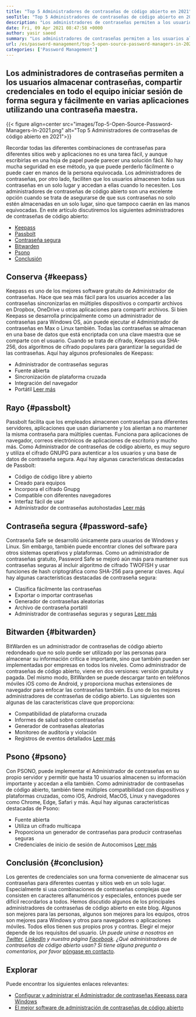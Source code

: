 ```yaml
---
title: "Top 5 Administradores de contraseñas de código abierto en 2021" 
seoTitle: "Top 5 Administradores de contraseñas de código abierto en 2021" 
description: "Los administradores de contraseñas permiten a los usuarios almacenar contraseñas, compartir credenciales en todo el equipo iniciar sesión de forma segura y fácilmente en varias aplicaciones utilizando una contraseña maestra." 
date: Fri, 09 Apr 2021 08:47:58 +0000
author: yasir saeed
summary: "Los administradores de contraseñas permiten a los usuarios almacenar contraseñas, compartir credenciales en todo el equipo iniciar sesión de forma segura y fácilmente en varias aplicaciones utilizando una contraseña maestra." 
url: /es/password-management/top-5-open-source-password-managers-in-2021/
categories: ['Password Management']
---
```


## Los administradores de contraseñas permiten a los usuarios almacenar contraseñas, compartir credenciales en todo el equipo iniciar sesión de forma segura y fácilmente en varias aplicaciones utilizando una contraseña maestra.

{{< figure align=center src="images/Top-5-Open-Source-Password-Managers-In-2021.png" alt="Top 5 Administradores de contraseñas de código abierto en 2021">}}

Recordar todas las diferentes combinaciones de contraseñas para diferentes sitios web y aplicaciones no es una tarea fácil, y aunque escribirlas en una hoja de papel puede parecer una solución fácil. No hay mucha seguridad en ese método, ya que puede perderlo fácilmente o puede caer en manos de la persona equivocada. Los administradores de contraseñas, por otro lado, faciliten que los usuarios almacenen todas sus contraseñas en un solo lugar y accedan a ellas cuando lo necesiten. Los administradores de contraseñas de código abierto son una excelente opción cuando se trata de asegurarse de que sus contraseñas no solo estén almacenadas en un solo lugar, sino que tampoco caerán en las manos equivocadas. En este artículo discutiremos los siguientes administradores de contraseñas de código abierto:
  * [Keepass][1]
  * [Passbolt][2]
  * [Contraseña segura][3]
  * [Bitwarden][4]
  * [Psono][5]
  * [Conclusión][6]

## Conserva {#keepass}

Keepass es uno de los mejores software gratuito de Administrador de contraseñas. Hace que sea más fácil para los usuarios acceder a las contraseñas sincronizarlas en múltiples dispositivos o compartir archivos en Dropbox, OneDrive u otras aplicaciones para compartir archivos. Si bien Keepass se desarrolla principalmente como un administrador de contraseñas para Windows OS, aún puede ejecutar el Administrador de contraseñas en Max o Linux también. Todas las contraseñas se almacenan en una base de datos que está encriptada con una clave maestra que se comparte con el usuario. Cuando se trata de cifrado, Keepass usa SHA-256, dos algoritmos de cifrado populares para garantizar la seguridad de las contraseñas. Aquí hay algunos profesionales de Keepass:
  * Administrador de contraseñas seguras
  * Fuente abierta
  * Sincronización de plataforma cruzada
  * Integración del navegador
  * Portátil
[Leer más][7]

## Rayo {#passbolt}

Passbolt facilita que los empleados almacenen contraseñas para diferentes servidores, aplicaciones que usan diariamente y los alientan a no mantener la misma contraseña para múltiples cuentas. Funciona para aplicaciones de navegador, correos electrónicos de aplicaciones de escritorio y mucho más. Como Administrador de contraseñas de código abierto, es muy seguro y utiliza el cifrado GNUPG para autenticar a los usuarios y una base de datos de contraseña segura. Aquí hay algunas características destacadas de Passbolt:
  * Código de código libre y abierto
  * Creado para equipos
  * Incorpora el cifrado Gnupg
  * Compatible con diferentes navegadores
  * Interfaz fácil de usar
  * Administrador de contraseñas autohostadas
[Leer más][8]

## Contraseña segura {#password-safe}

Contraseña Safe se desarrolló únicamente para usuarios de Windows y Linux. Sin embargo, también puede encontrar clones del software para otros sistemas operativos y plataformas. Como un administrador de contraseñas gratuito, Password Safe se mejoró aún más para mantener sus contraseñas seguras al incluir algoritmo de cifrado TWOFISH y usar funciones de hash criptográfica como SHA-256 para generar claves. Aquí hay algunas características destacadas de contraseña segura:
  * Clasifica fácilmente las contraseñas
  * Exportar o importar contraseñas
  * Generador de contraseñas aleatorias
  * Archivo de contraseña portátil
  * Administrador de contraseñas seguras y seguras
[Leer más][9]

## Bitwarden {#bitwarden}

BitWarden es un administrador de contraseñas de código abierto redondeado que no solo puede ser utilizado por las personas para almacenar su información crítica e importante, sino que también pueden ser implementadas por empresas en todos los niveles. Como administrador de contraseñas de código abierto, viene en dos versiones: versión gratuita y pagada. Del mismo modo, BitWarden se puede descargar tanto en teléfonos móviles iOS como de Android, y proporciona muchas extensiones de navegador para enfocar las contraseñas también. Es uno de los mejores administradores de contraseñas de código abierto. Las siguientes son algunas de las características clave que proporciona:
  * Compatibilidad de plataforma cruzada
  * Informes de salud sobre contraseñas
  * Generador de contraseñas aleatorias
  * Monitoreo de auditoría y violación
  * Registros de eventos detallados
[Leer más][10]

## Psono {#psono}

Con PSONO, puede implementar el Administrador de contraseñas en su propio servidor y permitir que hasta 10 usuarios almacenen su información importante y accedan a ella también. Como administrador de contraseñas de código abierto, también tiene múltiples compatibilidad con dispositivos y plataformas cruzadas, como iOS, Android, MacOS, Linux y navegadores como Chrome, Edge, Safari y más. Aquí hay algunas características destacadas de Psono:
  * Fuente abierta
  * Utiliza un cifrado multicapa
  * Proporciona un generador de contraseñas para producir contraseñas seguras
  * Credenciales de inicio de sesión de Autocomisos
[Leer más][11]

## Conclusión {#conclusion}

Los gerentes de credenciales son una forma conveniente de almacenar sus contraseñas para diferentes cuentas y sitios web en un solo lugar. Especialmente si usa combinaciones de contraseñas complejas que consisten en caracteres alfanuméricos y especiales, entonces puede ser difícil recordarlos a todos. Hemos discutido algunos de los principales administradores de contraseñas de código abierto en este blog. Algunos son mejores para las personas, algunos son mejores para los equipos, otros son mejores para Windows y otros para navegadores o aplicaciones móviles. Todos ellos tienen sus propios pros y contras. Elegir el mejor depende de los requisitos del usuario.
_Un puede unirse a nosotros en [Twitter][12], [LinkedIn][13] y nuestra página [Facebook][14]. ¿Qué administradores de contraseñas de código abierto usan? Si tiene alguna pregunta o comentarios, por favor_ [póngase en contacto][15].

## Explorar
Puede encontrar los siguientes enlaces relevantes:
  * [Configurar y administrar el Administrador de contraseñas Keepass para Windows][16]
  * [El mejor software de administración de contraseñas de código abierto][17]



[1]: #keepass
[2]: #passbolt
[3]: #password-safe
[4]: #bitwarden
[5]: #psono
[6]: #conclusion
[7]: https://products.containerize.com/password-management/keepass
[8]: https://products.containerize.com/password-management/passbolt
[9]: https://products.containerize.com/password-management/password-safe
[10]: https://products.containerize.com/password-management/bitwarden
[11]: https://products.containerize.com/password-management/psono
[12]: https://twitter.com/containerize_co
[13]: https://www.linkedin.com/company/containerize/
[14]: http://facebook.com/containerize
[15]: mailto:yasir.saeed@aspose.com
[16]: https://blog.containerize.com/password-management/setup-manage-keepass-password-manager-for-windows/
[17]: https://products.containerize.com/password-management
